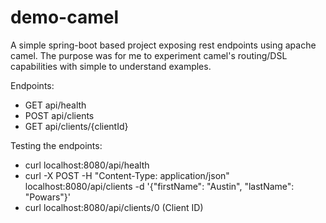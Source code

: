 # demo-camel

A simple spring-boot based project exposing rest endpoints using apache camel.
The purpose was for me to experiment camel's routing/DSL capabilities with simple to understand examples.

Endpoints:
- GET api/health
- POST api/clients
- GET api/clients/{clientId}

Testing the endpoints:
- curl localhost:8080/api/health
- curl -X POST -H "Content-Type: application/json" localhost:8080/api/clients -d '{"firstName": "Austin", "lastName": "Powars"}'
- curl localhost:8080/api/clients/0 (Client ID)